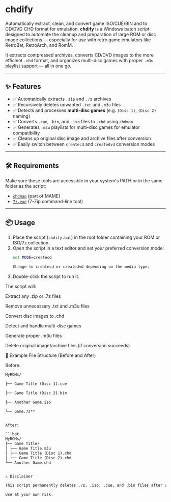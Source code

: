# chdify
Automatically extract, clean, and convert game ISO/CUE/BIN and to CD/DVD CHD format for emulation.
**chdify** is a Windows batch script designed to automate the cleanup and preparation of large ROM or disc image collections — especially for use with retro game emulators like RetroBat, RetroArch, and RomM.

It extracts compressed archives, converts CD/DVD images to the more efficient `.chd` format, and organizes multi-disc games with proper `.m3u` playlist support — all in one go.

---

## ✨ Features

- ✅ Automatically extracts `.zip` and `.7z` archives
- ✅ Recursively deletes unwanted `.txt` and `.m3u` files
- ✅ Detects and processes **multi-disc games** (e.g. `(Disc 1)`, `(Disc 2)` naming)
- ✅ Converts `.cue`, `.bin`, and `.iso` files to `.chd` using `chdman`
- ✅ Generates `.m3u` playlists for multi-disc games for emulator compatibility
- ✅ Cleans up original disc image and archive files after conversion
- ✅ Easily switch between `createcd` and `createdvd` conversion modes

---

## 🛠 Requirements

Make sure these tools are accessible in your system's PATH or in the same folder as the script:

- [`chdman`](https://www.mamedev.org/tools/) (part of MAME)
- [`7z.exe`](https://www.7-zip.org/) (7-Zip command-line tool)

---

## 📦 Usage

1. Place the script (`chdify.bat`) in the root folder containing your ROM or ISO/7z collection.
2. Open the script in a text editor and set your preferred conversion mode:
   ```bat
   set MODE=createcd

   Change to createcd or createdvd depending on the media type.
3. Double-click the script to run it.

The script will:

Extract any .zip or .7z files

Remove unnecessary .txt and .m3u files

Convert disc images to .chd

Detect and handle multi-disc games

Generate proper .m3u files

Delete original image/archive files (if conversion succeeds)

🔁 Example File Structure (Before and After)

Before:

```bat
MyROMs/

├── Game Title (Disc 1).cue

├── Game Title (Disc 2).bin

├── Another Game.iso

└── Game.7z**


After:

```bat
MyROMs/
├── Game Title/
│ ├── Game Title.m3u
│ ├── Game Title (Disc 1).chd
│ └── Game Title (Disc 2).chd
└── Another Game.chd


⚠️ Disclaimer

This script permanently deletes .7z, .iso, .cue, and .bin files after successful conversion. Make sure you have backups or confirm the CHD output before deleting originals.

Use at your own risk.
